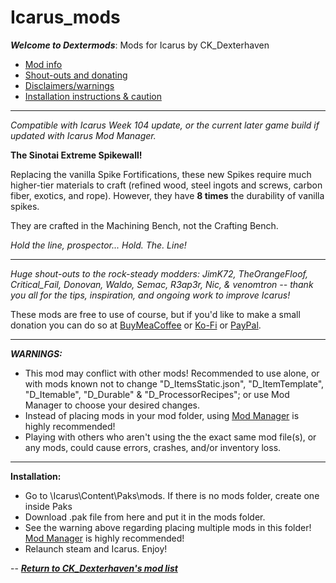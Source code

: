 # Icarus_mods
*__Welcome to Dextermods__*: Mods for Icarus by CK_Dexterhaven

* [Mod info](#mod)
* [Shout-outs and donating](#shouts)
* [Disclaimers/warnings](#warnings)
* [Installation instructions & caution](#install)

---

*Compatible with Icarus Week 104 update, or the current later game build if updated with Icarus Mod Manager.*

<a name="mod">__The Sinotai Extreme Spikewall!__</a>

Replacing the vanilla Spike Fortifications, these new Spikes require much higher-tier materials to craft (refined wood, steel ingots and screws, carbon fiber, exotics, and rope). However, they have __8 times__ the durability of vanilla spikes.

They are crafted in the Machining Bench, not the Crafting Bench.

*Hold the line, prospector... Hold. The. Line!*

---

<a name="shouts">*Huge shout-outs</a> to the rock-steady modders: JimK72, TheOrangeFloof, Critical_Fail, Donovan, Waldo, Semac, R3ap3r, Nic, & venomtron -- thank you all for the tips, inspiration, and ongoing work to improve Icarus!*

These mods are free to use of course, but if you'd like to make a small donation you can do so at [BuyMeaCoffee](https://www.buymeacoffee.com/ckdexterhaven) or [Ko-Fi](https://ko-fi.com/ckdexterhaven) or [PayPal](https://paypal.me/ckdexterhavengames).

---

<a name="warnings">*__WARNINGS:__*</a>

* This mod may conflict with other mods! Recommended to use alone, or with mods known not to change "D_ItemsStatic.json", "D_ItemTemplate", "D_Itemable", "D_Durable" & "D_ProcessorRecipes"; or use Mod Manager to choose your desired changes.
* Instead of placing mods in your mod folder, using [Mod Manager](https://github.com/Jimk72/Icarus_Software) is highly recommended!
* Playing with others who aren't using the the exact same mod file(s), or any mods, could cause errors, crashes, and/or inventory loss.

---

<a name="install">__Installation:__</a>

* Go to \Icarus\Content\Paks\mods. If there is no mods folder, create one inside Paks
* Download .pak file from here and put it in the mods folder.
* See the warning above regarding placing multiple mods in this folder! [Mod Manager](https://github.com/Jimk72/Icarus_Software) is highly recommended! 
* Relaunch steam and Icarus. Enjoy!


-- [*__Return to CK_Dexterhaven's mod list__*](https://github.com/ckdextergames/Icarus_mods)